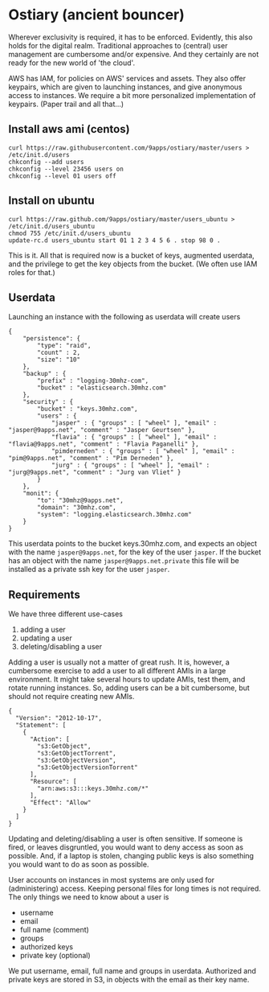 # Ostiary (ancient bouncer)

Wherever exclusivity is required, it has to be enforced. Evidently, this also holds for the digital realm. Traditional approaches to (central) user management are cumbersome and/or expensive. And they certainly are not ready for the new world of 'the cloud'.

AWS has IAM, for policies on AWS' services and assets. They also offer keypairs, which are given to launching instances, and give anonymous access to instances. We require a bit more personalized implementation of keypairs. (Paper trail and all that...)

## Install aws ami (centos)

    curl https://raw.githubusercontent.com/9apps/ostiary/master/users > /etc/init.d/users
    chkconfig --add users
    chkconfig --level 23456 users on
    chkconfig --level 01 users off

## Install on ubuntu

    curl https://raw.github.com/9apps/ostiary/master/users_ubuntu > /etc/init.d/users_ubuntu
    chmod 755 /etc/init.d/users_ubuntu
    update-rc.d users_ubuntu start 01 1 2 3 4 5 6 . stop 98 0 .

This is it. All that is required now is a bucket of keys, augmented userdata, and the privilege to get the key objects from the bucket. (We often use IAM roles for that.)

## Userdata

Launching an instance with the following as userdata will create users

    {
        "persistence": {
            "type": "raid",
            "count" : 2,
            "size": "10"
        },
        "backup" : {
            "prefix" : "logging-30mhz-com",
            "bucket" : "elasticsearch.30mhz.com"
        },
        "security" : {
            "bucket" : "keys.30mhz.com",
            "users" : {
                "jasper" : { "groups" : [ "wheel" ], "email" : "jasper@9apps.net", "comment" : "Jasper Geurtsen" },
                "flavia" : { "groups" : [ "wheel" ], "email" : "flavia@9apps.net", "comment" : "Flavia Paganelli" },
                "pimderneden" : { "groups" : [ "wheel" ], "email" : "pim@9apps.net", "comment" : "Pim Derneden" },
                "jurg" : { "groups" : [ "wheel" ], "email" : "jurg@9apps.net", "comment" : "Jurg van Vliet" }
            }
        },
        "monit": {
            "to": "30mhz@9apps.net",
            "domain": "30mhz.com",
            "system": "logging.elasticsearch.30mhz.com"
        }
    }

This userdata points to the bucket keys.30mhz.com, and expects an object with the name `jasper@9apps.net`, for the key of the user `jasper`.
If the bucket has an object with the name `jasper@9apps.net.private` this file will be installed as a private ssh key for the user `jasper`.

## Requirements

We have three different use-cases
1. adding a user
2. updating a user
3. deleting/disabling a user

Adding a user is usually not a matter of great rush. It is, however, a cumbersome exercise to add a user to all different AMIs in a large environment. It might take several hours to update AMIs, test them, and rotate running instances. So, adding users can be a bit cumbersome, but should not require creating new AMIs.

	{
	  "Version": "2012-10-17",
	  "Statement": [
		{
		  "Action": [
			"s3:GetObject",
			"s3:GetObjectTorrent",
			"s3:GetObjectVersion",
			"s3:GetObjectVersionTorrent"
		  ],
		  "Resource": [
			"arn:aws:s3:::keys.30mhz.com/*"
		  ],
		  "Effect": "Allow"
		}
	  ]
	}

Updating and deleting/disabling a user is often sensitive. If someone is fired, or leaves disgruntled, you would want to deny access as soon as possible. And, if a laptop is stolen, changing public keys is also something you would want to do as soon as possible.

User accounts on instances in most systems are only used for (administering) access. Keeping personal files for long times is not required. The only things we need to know about a user is
* username
* email
* full name (comment)
* groups
* authorized keys
* private key (optional)

We put username, email, full name and groups in userdata. Authorized and private keys are stored in S3, in objects with the email as their key name.
